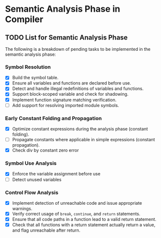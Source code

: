 # Semantic Analysis Phase in Compiler

## TODO List for Semantic Analysis Phase

The following is a breakdown of pending tasks to be implemented in the semantic analysis phase:

### Symbol Resolution
- [x] Build the symbol table.
- [x] Ensure all variables and functions are declared before use.
- [x] Detect and handle illegal redefinitions of variables and functions.
- [x] Support block-scoped variable and check for shadowing.
- [x] Implement function signature matching verification.
- [ ] Add support for resolving imported module symbols.

### Early Constant Folding and Propagation
- [x] Optimize constant expressions during the analysis phase (constant folding).
- [ ] Propagate constants where applicable in simple expressions (constant propagation).
- [x] Check div by constant zero error

### Symbol Use Analysis
- [x] Enforce the variable assignment before use
- [ ] Detect unused variables

### Control Flow Analysis
- [x] Implement detection of unreachable code and issue appropriate warnings.
- [x] Verify correct usage of `break`, `continue`, and `return` statements.
- [x] Ensure that all code paths in a function lead to a valid return statement.
- [x] Check that all functions with a return statement actually return a value, and flag unreachable after return.
